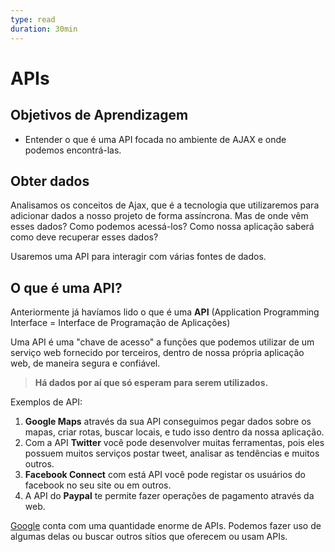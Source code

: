 ```yaml
---
type: read
duration: 30min
---
```


# APIs

## Objetivos de Aprendizagem

- Entender o que é uma API focada no ambiente de AJAX e onde podemos
  encontrá-las.

## Obter dados

Analisamos os conceitos de Ajax, que é a tecnologia que utilizaremos para
adicionar dados a nosso projeto de forma assíncrona. Mas de onde vêm esses
dados? Como podemos acessá-los? Como nossa aplicação saberá como deve recuperar
esses dados?

Usaremos uma API para interagir com várias fontes de dados.

## O que é uma API?

Anteriormente já havíamos lido o que é uma **API** (Application Programming
Interface = Interface de Programação de Aplicações)

Uma API é uma "chave de acesso" a funções que podemos utilizar de um serviço web
fornecido por terceiros, dentro de nossa própria aplicação web, de maneira
segura e confiável.

> **Há dados por aí que só esperam para serem utilizados.**

Exemplos de API:

01. **Google Maps** através da sua API conseguimos pegar dados sobre os mapas,
    criar rotas, buscar locais, e tudo isso dentro da nossa aplicação.
02. Com a API **Twitter** você pode desenvolver muitas ferramentas, pois eles
    possuem muitos serviços postar tweet, analisar as tendências e muitos
    outros.
03. **Facebook Connect** com está API você pode registar os usuários do facebook
    no seu site ou em outros.
04. A API do **Paypal** te permite fazer operações de pagamento através da web.

[Google](https://developers.google.com/apis-explorer/#p/) conta com uma
quantidade enorme de APIs. Podemos fazer uso de algumas delas ou buscar outros
sítios que oferecem ou usam APIs.
